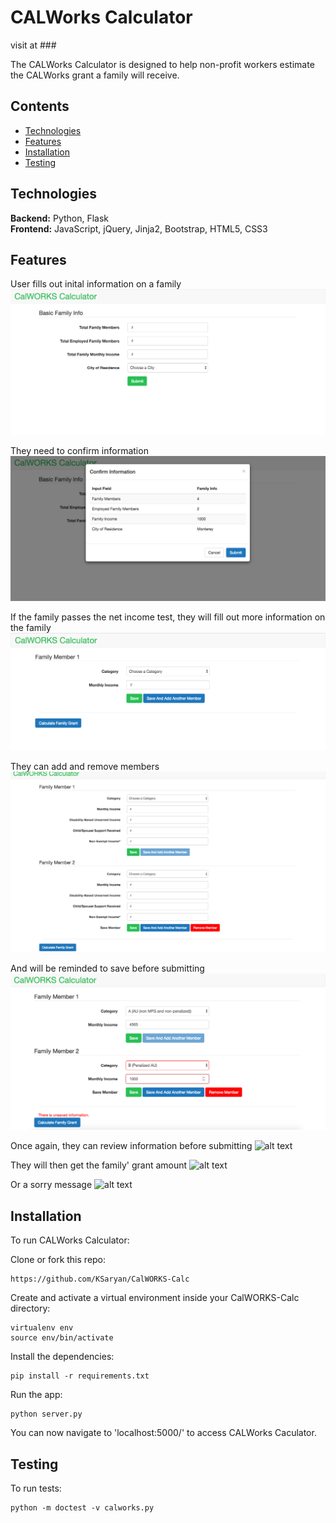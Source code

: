 # CALWorks Calculator
visit at ###

The CALWorks Calculator is designed to help non-profit workers estimate the CALWorks grant a family will receive.

## Contents
* [Technologies](#technologies)
* [Features](#features)
* [Installation](#install)
* [Testing](#testing)

## <a name="technologies"></a>Technologies
<b>Backend:</b> Python, Flask<br/>
<b>Frontend:</b> JavaScript, jQuery, Jinja2, Bootstrap, HTML5, CSS3<br/>

## <a name="features"></a>Features
User fills out inital information on a family
![alt text](screenshots/homepage.png "Homepage")

They need to confirm information
![alt text](screenshots/confirm-info-1.png "Confirmation on Homepage")

If the family passes the net income test, they will fill out more information on the family
![alt text](screenshots/1familymember.png "Family Info Form")

They can add and remove members
![alt text](screenshots/2familymembers.png "2 Family Members")

And will be reminded to save before submitting
![alt text](screenshots/unsaved-info.png "Warning Message")

Once again, they can review information before submitting
![alt text](screenshots/nearby-locations-1.png "Nearby Locations 1")

They will then get the family' grant amount
![alt text](screenshots/filter-locations.png "Filter Locations")

Or a sorry message
![alt text](screenshots/login.png "Login Modal")




## <a name="install"></a>Installation
To run CALWorks Calculator:


Clone or fork this repo:

```
https://github.com/KSaryan/CalWORKS-Calc
```

Create and activate a virtual environment inside your CalWORKS-Calc directory:

```
virtualenv env
source env/bin/activate
```

Install the dependencies:

```
pip install -r requirements.txt
```

Run the app:

```
python server.py
```

You can now navigate to 'localhost:5000/' to access CALWorks Caculator.



## <a name="testing"></a> Testing
To run tests:

```
python -m doctest -v calworks.py
```
